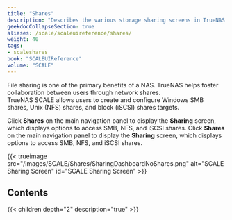 ```yaml
---
title: "Shares"
description: "Describes the various storage sharing screens in TrueNAS SCALE."
geekdocCollapseSection: true
aliases: /scale/scaleuireference/shares/
weight: 40
tags:
- scaleshares
book: "SCALEUIReference"
volume: "SCALE"
---
```


File sharing is one of the primary benefits of a NAS. TrueNAS helps foster collaboration between users through network shares.  
TrueNAS SCALE allows users to create and configure Windows SMB shares, Unix (NFS) shares, and block (iSCSI) shares targets.

Click **Shares** on the main navigation panel to display the **Sharing** screen, which displays options to access SMB, NFS, and iSCSI shares.
Click **Shares** on the main navigation panel to display the **Sharing** screen, which displays options to access SMB, NFS, and iSCSI shares.

{{< trueimage src="/images/SCALE/Shares/SharingDashboardNoShares.png" alt="SCALE Sharing Screen" id="SCALE Sharing Screen" >}}

## Contents

{{< children depth="2" description="true" >}}
